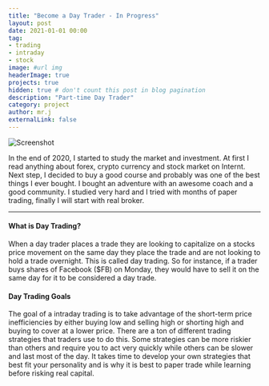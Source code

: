 ```yaml
---
title: "Become a Day Trader - In Progress"
layout: post
date: 2021-01-01 00:00
tag: 
- trading
- intraday
- stock
image: #url img
headerImage: true
projects: true
hidden: true # don't count this post in blog pagination
description: "Part-time Day Trader"
category: project
author: mr.j
externalLink: false
---
```


![Screenshot](https://www.viverepesaro.it/upload/2019_11/530994_CfakepathTrading.jpg)

In the end of 2020, I started to study the market and investment. At first I read anything about forex, crypto currency and stock market on Internt.
Next step, I decided to buy a good course and probably was one of the best things I ever bought. I bought an adventure with an awesome coach and a good community.
I studied very hard and I tried with months of paper trading, finally I will start with real broker.

---

<h4>What is Day Trading?</h4>
When a day trader places a trade they are looking to capitalize on a stocks price movement on the same day they place the trade and are not looking to hold a trade overnight.
This is called day trading. So for instance, if a trader buys shares of Facebook ($FB) on Monday, they would have to sell it on the same day for it to be considered a day trade.

<h4>Day Trading Goals</h4>
The goal of a intraday trading is to take advantage of the short-term price inefficiencies by either buying low and selling high or shorting high and buying to cover at a lower price. There are a ton of different trading strategies that traders use to do this.
Some strategies can be more riskier than others and require you to act very quickly while others can be slower and last most of the day. It takes time to develop your own strategies that best fit your personality and is why it is best to paper trade while learning before risking real capital.

